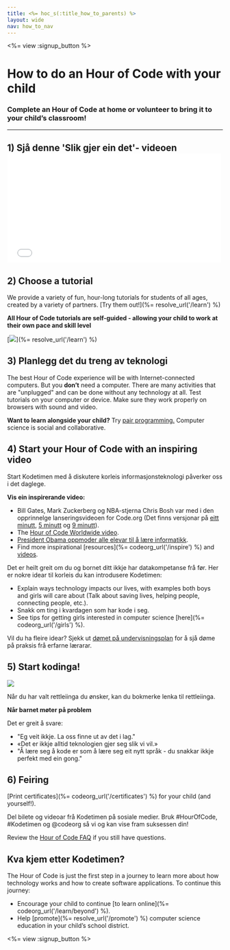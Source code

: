 ```yaml
---
title: <%= hoc_s(:title_how_to_parents) %>
layout: wide
nav: how_to_nav
---
```

<%= view :signup_button %>

# How to do an Hour of Code with your child

### Complete an Hour of Code at home or volunteer to bring it to your child’s classroom!

* * *

## 1) Sjå denne 'Slik gjer ein det'- videoen <iframe width="500" height="255" src="//www.youtube.com/embed/SrnvvWDm73k" frameborder="0" allowfullscreen mark="crwd-mark"></iframe> 

## 2) Choose a tutorial

We provide a variety of fun, hour-long tutorials for students of all ages, created by a variety of partners. [Try them out!](%= resolve_url('/learn') %)

**All Hour of Code tutorials are self-guided - allowing your child to work at their own pace and skill level**

[![](/images/fit-700/tutorials.png)](%= resolve_url('/learn') %)

## 3) Planlegg det du treng av teknologi

The best Hour of Code experience will be with Internet-connected computers. But you **don’t** need a computer. There are many activities that are "unplugged" and can be done without any technology at all. Test tutorials on your computer or device. Make sure they work properly on browsers with sound and video.

**Want to learn alongside your child?** Try [pair programming.](http://www.ncwit.org/resources/pair-programming-box-power-collaborative-learning) Computer science is social and collaborative.

## 4) Start your Hour of Code with an inspiring video

Start Kodetimen med å diskutere korleis informasjonsteknologi påverker oss i det daglege.

**Vis ein inspirerande video:**

- Bill Gates, Mark Zuckerberg og NBA-stjerna Chris Bosh var med i den opprinnelge lanseringsvideoen for Code.org (Det finns versjonar på [eitt minutt](https://www.youtube.com/watch?v=qYZF6oIZtfc), [5 minutt](https://www.youtube.com/watch?v=nKIu9yen5nc) og [9 minutt](https://www.youtube.com/watch?v=dU1xS07N-FA)).
- The [Hour of Code Worldwide video](https://www.youtube.com/watch?v=KsOIlDT145A).
- [President Obama oppmoder alle elevar til å lære informatikk](https://www.youtube.com/watch?v=6XvmhE1J9PY).
- Find more inspirational [resources](%= codeorg_url('/inspire') %) and [videos](https://www.youtube.com/playlist?list=PLzdnOPI1iJNfpD8i4Sx7U0y2MccnrNZuP).

Det er heilt greit om du og bornet ditt ikkje har datakompetanse frå før. Her er nokre idear til korleis du kan introdusere Kodetimen:

- Explain ways technology impacts our lives, with examples both boys and girls will care about (Talk about saving lives, helping people, connecting people, etc.).
- Snakk om ting i kvardagen som har kode i seg.
- See tips for getting girls interested in computer science [here](%= codeorg_url('/girls') %).

Vil du ha fleire idear? Sjekk ut [dømet på undervisningsplan](/files/AfterschoolEducatorLessonPlanOutline.docx) for å sjå døme på praksis frå erfarne lærarar.

## 5) Start kodinga!

<img src="/images/fit-700/tutorial-short-link.png" />

Når du har valt rettleiinga du ønsker, kan du bokmerke lenka til rettleiinga.

**Når barnet møter på problem**

Det er greit å svare:

- "Eg veit ikkje. La oss finne ut av det i lag."
- «Det er ikkje alltid teknologien gjer seg slik vi vil.»
- "Å lære seg å kode er som å lære seg eit nytt språk - du snakkar ikkje perfekt med ein gong."

## 6) Feiring

[Print certificates](%= codeorg_url('/certificates') %) for your child (and yourself!).

Del bilete og videoar frå Kodetimen på sosiale medier. Bruk #HourOfCode, #Kodetimen og @codeorg så vi og kan vise fram suksessen din!

Review the [Hour of Code FAQ](https://support.code.org/hc/en-us/categories/200147083-Hour-of-Code) if you still have questions.

## Kva kjem etter Kodetimen?

The Hour of Code is just the first step in a journey to learn more about how technology works and how to create software applications. To continue this journey:

- Encourage your child to continue [to learn online](%= codeorg_url('/learn/beyond') %).
- Help [promote](%= resolve_url('/promote') %) computer science education in your child’s school district.

<%= view :signup_button %>